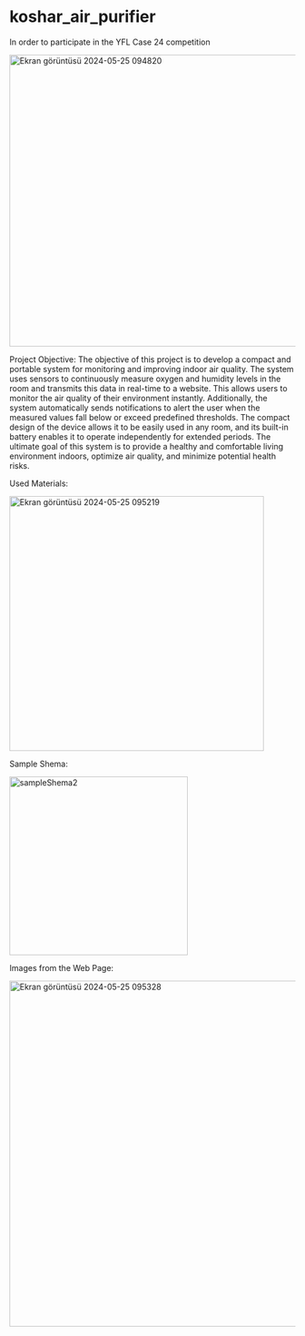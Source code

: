 # koshar_air_purifier
In order to participate in the YFL Case 24 competition





<img width="513" alt="Ekran görüntüsü 2024-05-25 094820" src="https://github.com/alisabourii/koshar_air_purifier/assets/72344723/b42820f7-19c3-4ed1-bfea-ed72bbbcfedf">







Project Objective:
    The objective of this project is to develop a compact and portable system for monitoring and improving indoor air quality. The system uses sensors to continuously measure      oxygen and humidity levels in the room and transmits this data in real-time to a website. This allows users to monitor the air quality of their environment instantly.          Additionally, the system automatically sends notifications to alert the user when the measured values fall below or exceed predefined thresholds. The compact design of the     device allows it to be easily used in any room, and its built-in battery enables it to operate independently for extended periods. The ultimate goal of this system is to       provide a healthy and comfortable living environment indoors, optimize air quality, and minimize potential health risks.




Used Materials:



<img width="448" alt="Ekran görüntüsü 2024-05-25 095219" src="https://github.com/alisabourii/koshar_air_purifier/assets/72344723/4fe22ca3-c502-4fd8-89ef-0002af04f35e">



Sample Shema:




<img width="314" alt="sampleShema2" src="https://github.com/alisabourii/koshar_air_purifier/assets/72344723/7d94d411-37ab-4c4d-b0ef-1e4f8bfaec58">



Images from the Web Page:



<img width="608" alt="Ekran görüntüsü 2024-05-25 095328" src="https://github.com/alisabourii/koshar_air_purifier/assets/72344723/ab2cd9df-f330-4483-a6d2-e29385e0df77">

